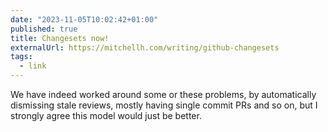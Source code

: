 ```yaml
---
date: "2023-11-05T10:02:42+01:00"
published: true
title: Changesets now!
externalUrl: https://mitchellh.com/writing/github-changesets
tags:
  - link
---
```


We have indeed worked around some or these problems, by automatically dismissing stale reviews, mostly
having single commit PRs and so on, but I strongly agree this model would just be better.
